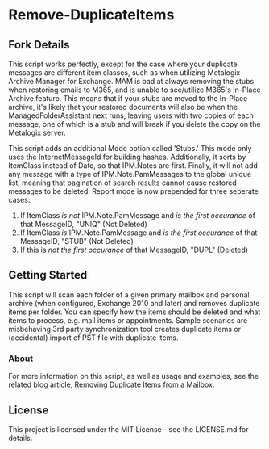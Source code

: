 # Remove-DuplicateItems

## Fork Details

This script works perfectly, except for the case where your duplicate messages are different item classes, such as when utilizing Metalogix Archive Manager for Exchange. MAM is bad at always removing the stubs when restoring emails to M365, and is unable to see/utilize M365's In-Place Archive feature. This means that if your stubs are moved to the In-Place archive, it's likely that your restored documents will also be when the ManagedFolderAssistant next runs, leaving users with two copies of each message, one of which  is a stub and will break if you delete the copy on the Metalogix server.

This script adds an additional Mode option called 'Stubs.' This mode only uses the InternetMessageId for building hashes. Additionally, it sorts by ItemClass instead of Date, so that IPM.Notes are first. Finally, it will not add any message with a type of IPM.Note.PamMessages to the global unique list, meaning that pagination of search results cannot cause restored messages to be deleted. Report mode is now prepended for three seperate cases:

1. If ItemClass *is not* IPM.Note.PamMessage and *is the first occurance* of that MessageID, "UNIQ" (Not Deleted)
2. If ItemClass *is* IPM.Note.PamMessage and *is the first occurance* of that MessageID, "STUB" (Not Deleted)
3. If this is *not the first occurance* of that MessageID, "DUPL" (Deleted)

## Getting Started

This script will scan each folder of a given primary mailbox and personal archive (when
configured, Exchange 2010 and later) and removes duplicate items per folder. You can specify
how the items should be deleted and what items to process, e.g. mail items or appointments.
Sample scenarios are misbehaving 3rd party synchronization tool creates duplicate items or
(accidental) import of PST file with duplicate items. 

### About

For more information on this script, as well as usage and examples, see
the related blog article, [Removing Duplicate Items from a Mailbox](http://eightwone.com/2013/06/21/removing-duplicate-items-from-a-mailbox/).

## License

This project is licensed under the MIT License - see the LICENSE.md for details.

 
